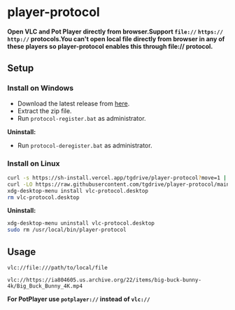 # player-protocol

**Open VLC and Pot Player directly  from browser.Support ``file://`` ``https://`` ``http://`` protocols.You can't open local file directly from browser in any of these players so player-protocol enables this through file:// protocol.**

## Setup

### Install on Windows

- Download the latest release from [here](https://github.com/tgdrive/player-protocol/releases/latest).
- Extract the zip file.
- Run ``protocol-register.bat`` as administrator.

**Uninstall:**
- Run ``protocol-deregister.bat`` as administrator.

### Install on Linux

```bash
curl -s https://sh-install.vercel.app/tgdrive/player-protocol?move=1 | bash
curl -LO https://raw.githubusercontent.com/tgdrive/player-protocol/main/vlc-protocol.desktop
xdg-desktop-menu install vlc-protocol.desktop
rm vlc-protocol.desktop
```
**Uninstall:**
```bash
xdg-desktop-menu uninstall vlc-protocol.desktop
sudo rm /usr/local/bin/player-protocol
```
## Usage

```
vlc://file:///path/to/local/file

vlc://https://ia804605.us.archive.org/22/items/big-buck-bunny-4k/Big_Buck_Bunny_4K.mp4

```
**For PotPlayer use `potplayer://` instead of `vlc://`**
